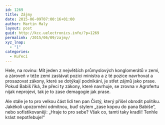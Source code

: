 ```yaml
---
id: 1269
title: Zájmy
date: 2015-06-09T07:00:16+01:00
author: Martin Maly
layout: post
guid: http://kcc.uelectronics.info/?p=1269
permalink: /2015/06/09/zajmy/
xyz_lnap:
  - "1"
categories:
  - Kuřecí
---
```

Hele, na rovinu: Mít jeden z největších průmyslových konglomerátů v zemi, a zároveň v téže zemi zastávat pozici ministra a z té pozice navrhovat a prosazovat zákony, které se dotýkají podnikání, je střet zájmů jako prase. Pokud Babiš říká, že přeci ty zákony, které navrhuje, se zrovna v Agrofertu nijak neprojeví, tak je to zase demagogie jak prase.

Ale stále je to pro velkou část lidí ten pan Čistý, který přišel obrodit politiku. Jakékoli upozornění odmítnou, buď stylem &#8222;zase kopou do pana Babiše&#8220;, nebo sofistikovaněji: &#8222;Hraje to pro sebe? Však co, tamti taky kradli! Tenhle krást nepotřebuje!&#8220;